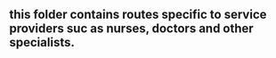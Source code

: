 ## this folder contains routes specific to service providers suc as nurses, doctors and other specialists.